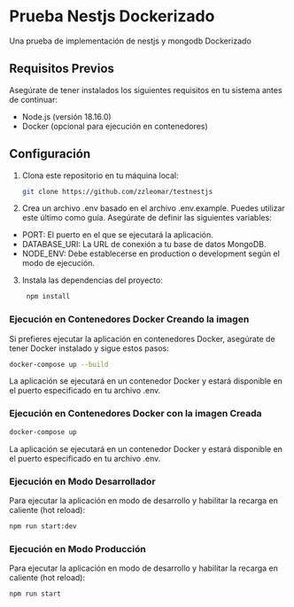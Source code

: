 # Prueba Nestjs Dockerizado

Una prueba de implementación de nestjs y mongodb Dockerizado

## Requisitos Previos

Asegúrate de tener instalados los siguientes requisitos en tu sistema antes de continuar:

- Node.js (versión 18.16.0)
- Docker (opcional para ejecución en contenedores)

## Configuración

1. Clona este repositorio en tu máquina local:

   ```bash
   git clone https://github.com/zzleomar/testnestjs

2. Crea un archivo .env basado en el archivo .env.example. Puedes utilizar este último como guía. Asegúrate de definir las siguientes variables:

 - PORT: El puerto en el que se ejecutará la aplicación.
 - DATABASE_URI: La URL de conexión a tu base de datos MongoDB.
 - NODE_ENV: Debe establecerse en production o development según el modo de ejecución.

3. Instala las dependencias del proyecto:
   ```bash
    npm install

### Ejecución en Contenedores Docker Creando la imagen
Si prefieres ejecutar la aplicación en contenedores Docker, asegúrate de tener Docker instalado y sigue estos pasos:
   ```bash
  docker-compose up --build
```
La aplicación se ejecutará en un contenedor Docker y estará disponible en el puerto especificado en tu archivo .env.

### Ejecución en Contenedores Docker con la imagen Creada
   ```bash
  docker-compose up
```
La aplicación se ejecutará en un contenedor Docker y estará disponible en el puerto especificado en tu archivo .env.

### Ejecución en Modo Desarrollador
  Para ejecutar la aplicación en modo de desarrollo y habilitar la recarga en caliente (hot reload):

   ```bash
  npm run start:dev
```

### Ejecución en Modo Producción
  Para ejecutar la aplicación en modo de desarrollo y habilitar la recarga en caliente (hot reload):

   ```bash
  npm run start
```